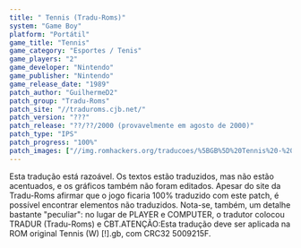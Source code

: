 ```yaml
---
title: " Tennis (Tradu-Roms)"
system: "Game Boy"
platform: "Portátil"
game_title: "Tennis"
game_category: "Esportes / Tenis"
game_players: "2"
game_developer: "Nintendo"
game_publisher: "Nintendo"
game_release_date: "1989"
patch_author: "GuilhermeD2"
patch_group: "Tradu-Roms"
patch_site: "//traduroms.cjb.net/"
patch_version: "???"
patch_release: "??/??/2000 (provavelmente em agosto de 2000)"
patch_type: "IPS"
patch_progress: "100%"
patch_images: ["//img.romhackers.org/traducoes/%5BGB%5D%20Tennis%20-%20Tradu-Roms%20-%2001.png","//img.romhackers.org/traducoes/%5BGB%5D%20Tennis%20-%20Tradu-Roms%20-%2002.png","//img.romhackers.org/traducoes/%5BGB%5D%20Tennis%20-%20Tradu-Roms%20-%2003.png"]
---
```

Esta tradução está razoável. Os textos estão traduzidos, mas não estão acentuados, e os gráficos também não foram editados. Apesar do site da Tradu-Roms afirmar que o jogo ficaria 100% traduzido com este patch, é possível encontrar elementos não traduzidos. Nota-se, também, um detalhe bastante "peculiar": no lugar de PLAYER e COMPUTER, o tradutor colocou TRADUR (Tradu-Roms) e CBT.ATENÇÃO:Esta tradução deve ser aplicada na ROM original Tennis (W) [!].gb, com CRC32 5009215F.